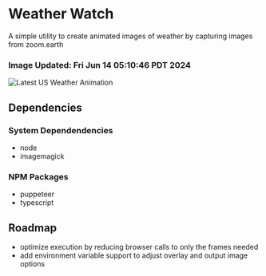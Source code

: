 # Weather Watch

A simple utility to create animated images of weather by capturing images from zoom.earth

### Image Updated: Fri Jun 14 05:10:46 PDT 2024

![Latest US Weather Animation](animations/2024-06-14.webp)

## Dependencies
### System Dependendencies
* node
* imagemagick
### NPM Packages
* puppeteer
* typescript

## Roadmap
* optimize execution by reducing browser calls to only the frames needed
* add environment variable support to adjust overlay and output image options
